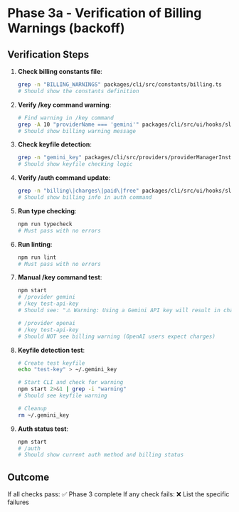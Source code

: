 # Phase 3a - Verification of Billing Warnings (backoff)

## Verification Steps

1. **Check billing constants file**:

   ```bash
   grep -n "BILLING_WARNINGS" packages/cli/src/constants/billing.ts
   # Should show the constants definition
   ```

2. **Verify /key command warning**:

   ```bash
   # Find warning in /key command
   grep -A 10 "providerName === 'gemini'" packages/cli/src/ui/hooks/slashCommandProcessor.ts | grep -i "warning"
   # Should show billing warning message
   ```

3. **Check keyfile detection**:

   ```bash
   grep -n "gemini_key" packages/cli/src/providers/providerManagerInstance.ts
   # Should show keyfile checking logic
   ```

4. **Verify /auth command update**:

   ```bash
   grep -n "billing\|charges\|paid\|free" packages/cli/src/ui/hooks/slashCommandProcessor.ts
   # Should show billing info in auth command
   ```

5. **Run type checking**:

   ```bash
   npm run typecheck
   # Must pass with no errors
   ```

6. **Run linting**:

   ```bash
   npm run lint
   # Must pass with no errors
   ```

7. **Manual /key command test**:

   ```bash
   npm start
   # /provider gemini
   # /key test-api-key
   # Should see: "⚠️ Warning: Using a Gemini API key will result in charges..."

   # /provider openai
   # /key test-api-key
   # Should NOT see billing warning (OpenAI users expect charges)
   ```

8. **Keyfile detection test**:

   ```bash
   # Create test keyfile
   echo "test-key" > ~/.gemini_key

   # Start CLI and check for warning
   npm start 2>&1 | grep -i "warning"
   # Should see keyfile warning

   # Cleanup
   rm ~/.gemini_key
   ```

9. **Auth status test**:
   ```bash
   npm start
   # /auth
   # Should show current auth method and billing status
   ```

## Outcome

If all checks pass: ✅ Phase 3 complete
If any check fails: ❌ List the specific failures
